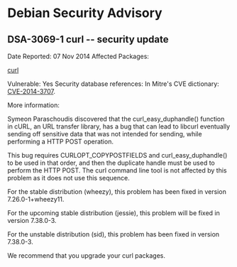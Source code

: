 
Debian Security Advisory
========================


DSA-3069-1 curl -- security update
----------------------------------



Date Reported:
07 Nov 2014
Affected Packages:

[curl](https://packages.debian.org/src:curl)

Vulnerable:
Yes
Security database references:
In Mitre's CVE dictionary: [CVE-2014-3707](https://security-tracker.debian.org/tracker/CVE-2014-3707).  

More information:

Symeon Paraschoudis discovered that the curl\_easy\_duphandle() function
in cURL, an URL transfer library, has a bug that can lead to libcurl
eventually sending off sensitive data that was not intended for sending,
while performing a HTTP POST operation.


This bug requires CURLOPT\_COPYPOSTFIELDS and curl\_easy\_duphandle() to be
used in that order, and then the duplicate handle must be used to
perform the HTTP POST. The curl command line tool is not affected by
this problem as it does not use this sequence.


For the stable distribution (wheezy), this problem has been fixed in
version 7.26.0-1+wheezy11.


For the upcoming stable distribution (jessie), this problem will be
fixed in version 7.38.0-3.


For the unstable distribution (sid), this problem has been fixed in
version 7.38.0-3.


We recommend that you upgrade your curl packages.





